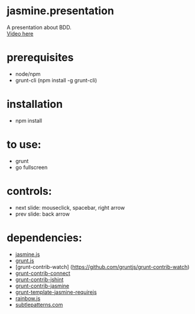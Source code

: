 jasmine.presentation
====================

A presentation about BDD.  
[Video here](http://vimeo.com/57296465)

prerequisites
======================
- node/npm
- grunt-cli (npm install -g grunt-cli)

installation
======================
- npm install

to use:
=============
- grunt
- go fullscreen

controls:
===========
- next slide: mouseclick, spacebar, right arrow 
- prev slide: back arrow

dependencies:
=================
- [jasmine.js](http://pivotal.github.com/jasmine/)
- [grunt.js](https://github.com/gruntjs/grunt)
- [grunt-contrib-watch] (https://github.com/gruntjs/grunt-contrib-watch)
- [grunt-contrib-connect](https://github.com/gruntjs/grunt-contrib-connect)
- [grunt-contrib-jshint](https://github.com/gruntjs/grunt-contrib-jshint)
- [grunt-contrib-jasmine](https://github.com/gruntjs/grunt-contrib-jasmine)
- [grunt-template-jasmine-requirejs](https://github.com/cloudchen/grunt-template-jasmine-requirejs)
- [rainbow.js](http://craig.is/making/rainbows/)
- [subtlepatterns.com](http://subtlepatterns.com/)